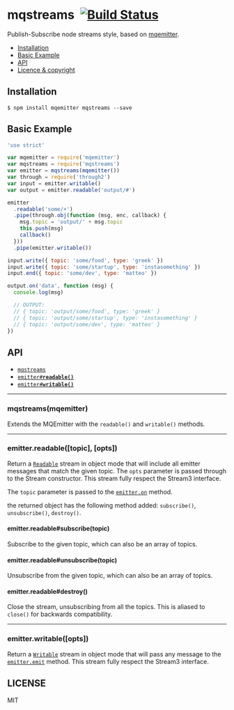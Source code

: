 mqstreams&nbsp;&nbsp;[![Build Status](https://travis-ci.org/mcollina/mqstreams.svg)](https://travis-ci.org/mcollina/mqstreams)
=================================================================

Publish-Subscribe node streams style, based on
[mqemitter](http://github.com/mcollina/mqemitter).

  * <a href="#install">Installation</a>
  * <a href="#basic">Basic Example</a>
  * <a href="#api">API</a>
  * <a href="#license">Licence &amp; copyright</a>

<a name="install"></a>
## Installation

```
$ npm install mqemitter mqstreams --save
```

<a name="basic"></a>
## Basic Example

```js
'use strict'

var mqemitter = require('mqemitter')
var mqstreams = require('mqstreams')
var emitter = mqstreams(mqemitter())
var through = require('through2')
var input = emitter.writable()
var output = emitter.readable('output/#')

emitter
  .readable('some/+')
  .pipe(through.obj(function (msg, enc, callback) {
    msg.topic = 'output/' + msg.topic
    this.push(msg)
    callback()
  }))
  .pipe(emitter.writable())

input.write({ topic: 'some/food', type: 'greek' })
input.write({ topic: 'some/startup', type: 'instasomething' })
input.end({ topic: 'some/dev', type: 'matteo' })

output.on('data', function (msg) {
  console.log(msg)

  // OUTPUT:
  // { topic: 'output/some/food', type: 'greek' }
  // { topic: 'output/some/startup', type: 'instasomething' }
  // { topic: 'output/some/dev', type: 'matteo' }
})
```

## API

  * <a href="#mqstreams"><code>mqstreams</code></a>
  * <a href="#readable"><code>emitter#<b>readable()</b></code></a>
  * <a href="#writable"><code>emitter#<b>writable()</b></code></a>

-------------------------------------------------------
<a name="mqstreams"></a>
### mqstreams(mqemitter)

Extends the MQEmitter with the `readable()` and `writable()` methods.

-------------------------------------------------------
<a name="readable"></a>
### emitter.readable([topic], [opts])

Return
a [`Readable`](http://nodejs.org/api/stream.html#stream_class_stream_readable)
stream in object mode that will include all emitter messages that match
the given topic. The `opts` parameter is passed through to the Stream
constructor. This stream fully respect the Stream3 interface.

The `topic` parameter is passed to the
[`emitter.on`](https://github.com/mcollina/mqemitter#on) method.

the returned object has the following method added:
`subscribe()`, `unsubscribe()`, `destroy()`.

<a name="readable-subscribe"></a>
#### emitter.readable#subscribe(topic)

Subscribe to the given topic, which can also be an array of topics.

<a name="readable-unsubscribe"></a>
#### emitter.readable#unsubscribe(topic)

Unsubscribe from the given topic, which can also be an array of topics.

<a name="readable-close"></a>
#### emitter.readable#destroy()

Close the stream, unsubscribing from all the topics.
This is aliased to `close()` for backwards compatibility.

-------------------------------------------------------
<a name="writable"></a>
### emitter.writable([opts])

Return
a [`Writable`](http://nodejs.org/api/stream.html#stream_class_stream_writable)
stream in object mode that will pass any message to the
[`emitter.emit`](https://github.com/mcollina/mqemitter#emit) method.
This stream fully respect the Stream3 interface.

## LICENSE

MIT
